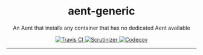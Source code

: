 <h1 align="center">aent-generic</h1>
<p align="center">An Aent that installs any container that has no dedicated Aent available</p>
<p align="center">
    <a href="https://travis-ci.org/theaentmachine/aent-generic">
        <img src="https://travis-ci.org/theaentmachine/aent-generic.svg?branch=master" alt="Travis CI">
    </a>
    <a href="https://scrutinizer-ci.com/g/theaentmachine/aent-generic/?branch=master">
        <img src="https://scrutinizer-ci.com/g/theaentmachine/aent-generic/badges/quality-score.png?b=master" alt="Scrutinizer">
    </a>
    <a href="https://codecov.io/gh/theaentmachine/aent-generic/branch/master">
        <img src="https://codecov.io/gh/theaentmachine/aent-generic/branch/master/graph/badge.svg" alt="Codecov">
    </a>
</p>

---

